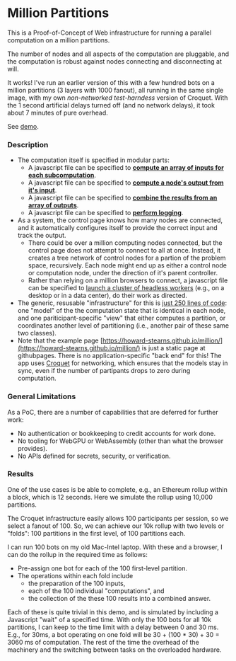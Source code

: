 # Million Partitions

This is a Proof-of-Concept of Web infrastructure for running a parallel computation on a million partitions.

The number of nodes and all aspects of the computation are pluggable, and the computation is robust against nodes connecting and disconnecting at will.

It works! I've run an earlier version of this with a few hundred bots on a million partitions (3 layers with 1000 fanout), all running in the same single image, with my own *non-networked* *test-harndess* version of Croquet. With the  1 second artificial delays turned off (and no network delays), it took about 7 minutes of pure overhead.

See [demo](https://howard-stearns.github.io/million/).

### Description

- The computation itself is specified in modular parts:
  - A javascript file can be specified to [**compute an array of inputs for each subcomputation**](demo-prepare.mjs).
  - A javascript file can be specified to [**compute a node's output from it's input**](demo-compute.mjs).
  - A javascript file can be specified to [**combine the results from an array of outputs**](demo-collect.mjs).
  - A javascript file can be specified to [**perform logging**](demo-logger.mjs).
- As a system, the control page knows how many nodes are connected, and it automatically configures itself to provide the correct input and track the output.
  - There could be over a million computing nodes connected, but the control page does not attempt to connect to all at once. Instead, it creates a tree network of control nodes for a partion of the problem space, recursively. Each node might end up as either a control node or computation node, under the direction of it's parent controller.
  - Rather than relying on a million browsers to connect, a javascript file can be specified to [launch a cluster of headless workers](bots.mjs) (e.g., on a desktop or in a data center), do their work as directed.
- The generic, resusable "infrastructure" for this is [just 250 lines of code](index.mjs): one "model" of the the computation state that is identical in each node, and one pariticipant-specific "view" that either computes a partition, or coordinates another level of partitioning (i.e., another pair of these same two classes). 
- Note that the example page [https://howard-stearns.github.io/million/](https://howard-stearns.github.io/million/) is just a static page at githubpages. There is no application-specific "back end" for this! The app uses [Croquet](https://croquet.io/docs/croquet/) for networking, which ensures that the models stay in sync, even if the number of partipants drops to zero during computation.

### General Limitations
As a PoC, there are a number of capabilities that are deferred for further work:

- No authentication or bookkeeping to credit accounts for work done.
- No tooling for WebGPU or WebAssembly (other than what the browser provides).
- No APIs defined for secrets, security, or verification.

### Results

One of the use cases is be able to complete, e.g., an Ethereum rollup within a block, which is 12 seconds.
Here we simulate the rollup using 10,000 partitions.

The Croquet infrastructure easily allows 100 participants per session, so we select a fanout of 100. So, we can achieve our 10k rollup with two levels or "folds": 100 partitions in the first level, of 100 partitions each.

I can run 100 bots on my old Mac-Intel laptop. With these and a browser, I can do the rollup in the required time as follows:

- Pre-assign one bot for each of the 100 first-level partition.
- The operations within each fold include
  - the preparation of the 100 inputs,
  - each of the 100 individual "computations", and
  - the collection of the these 100 results into a combined answer.

Each of these is quite trivial in this demo, and is simulated by including a Javascript "wait" of a specified time. With only the 100 bots for all 10k partitions, I can keep to the time limit with a delay between 0 and 30 ms. E.g., for 30ms, a bot operating on one fold will be 30 + (100 * 30) + 30 = 3060 ms of computation. The rest of the time the overhead of the machinery and the switching between tasks on the overloaded hardware.





